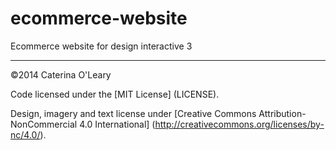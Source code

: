 ecommerce-website
=================

Ecommerce website for design interactive 3

---

©2014 Caterina O'Leary

Code licensed under the [MIT License] (LICENSE).

Design, imagery and text license under [Creative Commons Attribution-NonCommercial 4.0 International] (http://creativecommons.org/licenses/by-nc/4.0/).